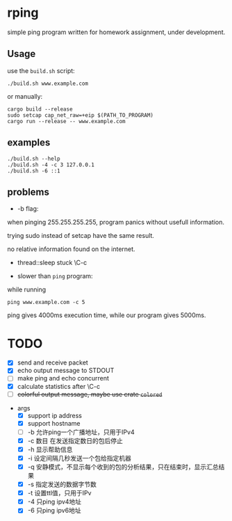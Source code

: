 # rping

simple ping program written for homework assignment, under development.

## Usage
use the `build.sh` script:
``` shell
./build.sh www.example.com
```

or manually:

``` shell
cargo build --release
sudo setcap cap_net_raw=+eip $(PATH_TO_PROGRAM)
cargo run --release -- www.example.com
```
## examples
``` shell
./build.sh --help
./build.sh -4 -c 3 127.0.0.1
./build.sh -6 ::1

```
## problems
- -b flag:

when pinging 255.255.255.255, program panics without usefull information.

trying sudo instead of setcap have the same result.

no relative information found on the internet.

- thread::sleep stuck \C-c

- slower than `ping` program:

while running 

``` shell
ping www.example.com -c 5
```

ping gives 4000ms execution time, while our program gives 5000ms.

# TODO
- [x] send and receive packet
- [x] echo output message to STDOUT
- [ ] make ping and echo concurrent
- [x] calculate statistics after \C-c
- [ ] ~~colorful output message, maybe use crate `colored`~~
- args
  - [x] support ip address 
  - [x] support hostname
  - [ ] -b 允许ping一个广播地址，只用于IPv4
  - [x] -c 数目 在发送指定数日的包后停止
  - [x] -h 显示帮助信息
  - [x] -i 设定间隔几秒发送一个包给指定机器
  - [x] -q 安静模式，不显示每个收到的包的分析结果，只在结束时，显示汇总结果
  - [x] -s 指定发送的数据字节数
  - [x] -t 设置ttl值，只用于IPv
  - [x] -4 只ping ipv4地址
  - [x] -6 只ping ipv6地址
